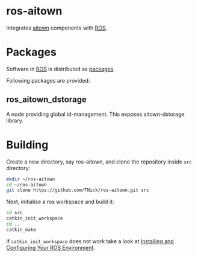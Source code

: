 ros-aitown
==========

Integrates [aitown](http://tnick.github.io/aitown/) 
components with [ROS](http://www.ros.org/).


Packages
========

Software in [ROS](http://www.ros.org/) is distributed
as [packages](http://wiki.ros.org/Packages).

Following packages are provided:

ros\_aitown\_dstorage
---------------------

A node providing global id-management. This exposes
aitown-dstorage library.


Building
========

Create a new directory, say ros-aitown, and clone the
repository inside `src` directory:

```Bash
mkdir ~/ros-aitown
cd ~/ros-aitown
git clone https://github.com/TNick/ros-aitown.git src
```

Next, initialise a ros workspace and build it:

```Bash
cd src
catkin_init_workspace
cd ..
catkin_make
```

If `catkin_init_workspace` does not work take a look
at 
[Installing and Configuring Your ROS Environment](http://wiki.ros.org/ROS/Tutorials/InstallingandConfiguringROSEnvironment).

